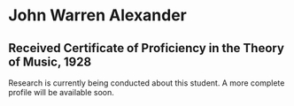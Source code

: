# John Warren Alexander
## Received Certificate of Proficiency in the Theory of Music, 1928

Research is currently being conducted about this student. A more complete profile will be available soon.
